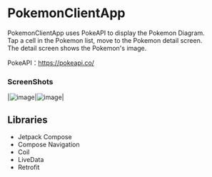 # PokemonClientApp

PokemonClientApp uses PokeAPI to display the Pokemon Diagram.  
Tap a cell in the Pokemon list, move to the Pokemon detail screen.  
The detail screen shows the Pokemon's image.  
  
PokeAPI：https://pokeapi.co/

### ScreenShots

|![image](https://github.com/eotw95/PokemonClientApp/assets/98305024/894cab9c-ccdf-4d59-abbb-5709a7959d53)|![image](https://github.com/eotw95/PokemonClientApp/assets/98305024/6868e5e1-381b-4e8a-b0ff-3b1e5ae6773d)|

## Libraries

* Jetpack Compose
* Compose Navigation
* Coil
* LiveData
* Retrofit

